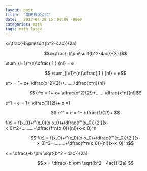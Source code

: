 ```yaml
---
layout: post
title:  "常用数学公式"
date:   2017-04-28 15：08:09 -0800
categories: math
tags: math latex
---
```


x=\frac{-b\pm\sqrt{b^2-4ac}}{2a}

$$x=\frac{-b\pm\sqrt{b^2-4ac}}{2a}$$

\sum_{i=1}^{n}\dfrac{ 1 } {n!} = e

$$  \sum_{i=1}^{n}\dfrac{ 1 } {n!} = e$$ 

e^x  = 1+ x+ \dfrac{x^2}{2!}+.......\dfrac{x^n}{n!}

$$ e^x  = 1+ x+ \dfrac{x^2}{2!}+.......\dfrac{x^n}{n!}$$


e^1 = e = 1+ \dfrac{1}{2!}+ 
x =1

$$ e^1 = e = 1+ \dfrac{1}{2!}+ $$

f(x) = f(x_0)+f'(x_0)(x-x_0)+\dfrac{f''(x_0)}{2!}(x-x_0)^2+.........+\dfrac{f^n(x_0)}{n!}(x-x_0)^n

$$ f(x) = f(x_0)+f'(x_0)(x-x_0)+\dfrac{f''(x_0)}{2!}(x-x_0)^2+.........+\dfrac{f^n(x_0)}{n!}(x-x_0)^n$$

x = \dfrac{-b \pm \sqrt{b^2 - 4ac}}{2a}

$$	x = \dfrac{-b \pm \sqrt{b^2 - 4ac}}{2a} $$











